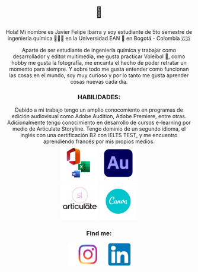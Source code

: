 ### 
<div align="center">
  <h1>  
  <p> 🌈
  </h1>
      <p> Hola! Mi nombre es Javier Felipe Ibarra y soy estudiante de 5to semestre de ingeniería química 👨🏼‍🔬 en la Universidad EAN 💚 en Bogotá - Colombia 🇨🇴
       <div align="center">
Aparte de ser estudiante de ingeniería química y trabajar como desarrollador y editor multimedia, me gusta practicar Voleibol 🏐, como hobby me gusta la fotografía, me encanta el hecho de poder retratar un momento para siempre. Y sobre todo me gusta entender como funcionan las cosas en el mundo, soy muy curioso y por lo tanto me gusta aprender cosas nuevas cada día.
      <h3>HABILIDADES: </h3>
Debido a mi trabajo tengo un amplio conocomiento en programas de edición audiovisual como Adobe Audition, Adobe Premiere, entre otras. Adicionalmente tengo conocimiento en desarrollo de cursos e-learning por medio de Articulate Storyline. Tengo dominio de un segundo idioma, el inglés con una certificación B2 con IELTS TEST, y me encuentro aprendiendo francés por mis propios medios.
  <div align="center">
         <div align="center">
                 <img alt="png" src="https://github.com/Natpachecogomez/Natpachecogomez/blob/main/Office.png" width="100" height="100"/></a>
                 <img alt="png" src="https://github.com/Jafeibso/Jafeibso/blob/main/au.png" width="100" height="100"/></a><br>
                 <img alt="png" src="https://github.com/Jafeibso/Jafeibso/blob/main/sl.png" width="100" height="100"/></a>
                 <img alt="png" src="https://github.com/Jafeibso/Jafeibso/blob/main/can.png" width="100" height="100"/></a>
      </div>
    <div align="center">
      <h3>Find me: </h3>
<a href="https://instagram.com/jafeibso?utm_medium=copy_link"><img src="https://github.com/Jafeibso/Jafeibso/blob/main/ig.png" alt="100" width="110" height="60"></a><a href="https://www.linkedin.com/in/javier-ibarra-09ab8a227"><img src="https://github.com/Jafeibso/Jafeibso/blob/main/in.png" alt="60" width="60" height="60"></a>
    </div>   


